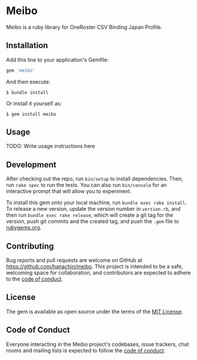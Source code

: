 # Meibo

Meibo is a ruby library for OneRoster CSV Binding Japan Profile.

## Installation

Add this line to your application's Gemfile:

```ruby
gem 'meibo'
```

And then execute:

    $ bundle install

Or install it yourself as:

    $ gem install meibo

## Usage

TODO: Write usage instructions here

## Development

After checking out the repo, run `bin/setup` to install dependencies. Then, run `rake spec` to run the tests. You can also run `bin/console` for an interactive prompt that will allow you to experiment.

To install this gem onto your local machine, run `bundle exec rake install`. To release a new version, update the version number in `version.rb`, and then run `bundle exec rake release`, which will create a git tag for the version, push git commits and the created tag, and push the `.gem` file to [rubygems.org](https://rubygems.org).

## Contributing

Bug reports and pull requests are welcome on GitHub at https://github.com/hanachin/meibo. This project is intended to be a safe, welcoming space for collaboration, and contributors are expected to adhere to the [code of conduct](https://github.com/hanachin/meibo/blob/main/CODE_OF_CONDUCT.md).

## License

The gem is available as open source under the terms of the [MIT License](https://opensource.org/licenses/MIT).

## Code of Conduct

Everyone interacting in the Meibo project's codebases, issue trackers, chat rooms and mailing lists is expected to follow the [code of conduct](https://github.com/hanachin/meibo/blob/main/CODE_OF_CONDUCT.md).
